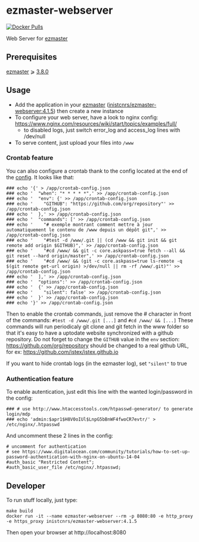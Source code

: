 # ezmaster-webserver

[![Docker Pulls](https://img.shields.io/docker/pulls/inistcnrs/ezmaster-webserver.svg)](https://registry.hub.docker.com/u/inistcnrs/ezmaster-webserver/)

Web Server for [ezmaster](https://github.com/Inist-CNRS/ezmaster)

## Prerequisites 

[ezmaster](https://github.com/Inist-CNRS/ezmaster) ⩾ [3.8.0](https://github.com/Inist-CNRS/ezmaster#ezmaster-380)

## Usage

- Add the application in your [ezmaster](https://github.com/Inist-CNRS/ezmaster) ([inistcnrs/ezmaster-webserver:4.1.5](https://hub.docker.com/r/inistcnrs/ezmaster-webserver/tags/)) then create a new instance
- To configure your web server, have a look to nginx config:
  https://www.nginx.com/resources/wiki/start/topics/examples/full/
  - to disabled logs, just switch error_log and access_log lines with /dev/null
- To serve content, just upload your files into `/www`

### Crontab feature

You can also configure a crontab thank to the config located at the end of the [config](https://github.com/Inist-CNRS/ezmaster-webserver/blob/master/nginx.conf#L60-L71). It looks like that:

  ```
### echo '{' > /app/crontab-config.json
### echo '  "when": "* * * * *",' >> /app/crontab-config.json
### echo '  "env": {' >> /app/crontab-config.json
### echo '    "GITHUB": "https://github.com/org/repository"' >> /app/crontab-config.json
### echo '  },' >> /app/crontab-config.json
### echo '  "commands": [' >> /app/crontab-config.json
### echo '    "# exemple montrant comment mettre à jour automatiquement le contenu de /www depuis un dépôt git",' >> /app/crontab-config.json
### echo '    "#test -d /www/.git || (cd /www && git init && git remote add origin $GITHUB)",' >> /app/crontab-config.json
### echo '    "#cd /www/ && git -c core.askpass=true fetch --all && git reset --hard origin/master",' >> /app/crontab-config.json
### echo '    "#cd /www/ && (git -c core.askpass=true ls-remote -q $(git remote get-url origin) >/dev/null || rm -rf /www/.git)"' >> /app/crontab-config.json
### echo '  ],' >> /app/crontab-config.json
### echo '  "options":' >> /app/crontab-config.json
### echo '  {' >> /app/crontab-config.json
### echo '    "silent": false' >> /app/crontab-config.json
### echo '  }' >> /app/crontab-config.json
### echo '}' >> /app/crontab-config.json
  ```

Then to enable the crontab commands, just remove the # character in front of the commands: `#test -d /www/.git [...]` and `#cd /www/ && [...]`
These commands will run periodicaly git clone and git fetch in the www folder so that it's easy to have a uptodate website synchronized with a github repository. Do not forget to change the ``GITHUB`` value in the ``env`` section: https://github.com/org/repository should be changed to a real github URL, for ex: https://github.com/istex/istex.github.io

If you want to hide crontab logs (in the ezmaster log), set `"silent"` to true

### Authentication feature

To enable autentication, just edit this line with the wanted login/password in the config:

```
### # use http://www.htaccesstools.com/htpasswd-generator/ to generate login/mdp
### echo 'admin:$apr1$H8V0oIUl$LnpG5bBnWF4fwoCR7evtr/' > /etc/nginx/.htpasswd
```

And uncomment these 2 lines in the config:

```
# uncomment for authentication
# see https://www.digitalocean.com/community/tutorials/how-to-set-up-password-authentication-with-nginx-on-ubuntu-14-04
#auth_basic "Restricted Content";
#auth_basic_user_file /etc/nginx/.htpasswd;
```

## Developer

To run stuff locally, just type:

```
make build
docker run -it --name ezmaster-webserver --rm -p 8080:80 -e http_proxy -e https_proxy inistcnrs/ezmaster-webserver:4.1.5
```

Then open your browser at http://localhost:8080
